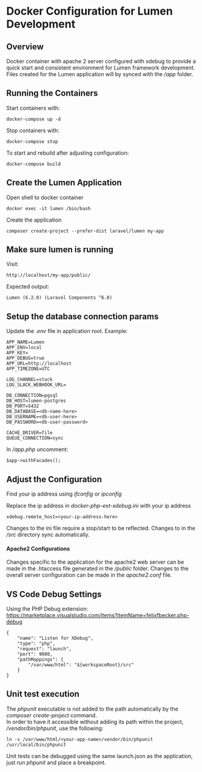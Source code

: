 # Docker Configuration for Lumen Development

## Overview
Docker container with apache 2 server configured with xdebug to provide a quick start and consistent environment for Lumen
framework development. Files created for the Lumen application will by synced with the */app* folder.

## Running the Containers
Start containers with:
```
docker-compose up -d
```

Stop containers with:
```
docker-compose stop
```
  
To start and rebuild after adjusting configuration:
```
docker-compose build
```

## Create the Lumen Application
Open shell to docker container
```
docker exec -it lumen /bin/bash
```
  
Create the application
```
composer create-project --prefer-dist laravel/lumen my-app
```

## Make sure lumen is running

Visit:
```
http://localhost/my-app/public/
```

Expected output:
```
Lumen (6.2.0) (Laravel Components ^6.0)
```

## Setup the database connection params

Update the *.env* file in application root. Example:
```
APP_NAME=Lumen
APP_ENV=local
APP_KEY=
APP_DEBUG=true
APP_URL=http://localhost
APP_TIMEZONE=UTC

LOG_CHANNEL=stack
LOG_SLACK_WEBHOOK_URL=

DB_CONNECTION=pgsql
DB_HOST=lumen-postgres
DB_PORT=5432
DB_DATABASE=<db-name-here>
DB_USERNAME=<db-user-here>
DB_PASSWORD=<db-user-password>

CACHE_DRIVER=file
QUEUE_CONNECTION=sync
```
  
In *<app-root>/app.php* uncomment:
```
$app->withFacades();
```

## Adjust the Configuration
Find your ip address using *ifconfig* or *ipconfig*  

Replace the ip address in *docker-php-ext-xdebug.ini* with your ip address
```
xdebug.remote_host=<your-ip-address-here>
``` 
  
Changes to the ini file require a stop/start to be reflected.
Changes to in the */src* directory sync automatically.  

#### Apache2 Configurations
Changes specific to the application for the apache2 web server can be made in the .htaccess file generated in the */public* folder.
Changes to the overall server configuration can be made in the *apache2.conf* file.

## VS Code Debug Settings

Using the PHP Debug extension:
https://marketplace.visualstudio.com/items?itemName=felixfbecker.php-debug  

```
{
    "name": "Listen for XDebug",
    "type": "php",
    "request": "launch",
    "port": 9000,    
    "pathMappings": {
        "/var/www/html": "${workspaceRoot}/src"    
    }
}
```

## Unit test execution
  
The *phpunit* executable is not added to the path automatically by the *composer create-project* command.  
In order to have it accessible without adding its path within the project, */vendor/bin/phpunit*, use the following:
```
ln -s /var/www/html/<your-app-name>/vendor/bin/phpunit /usr/local/bin/phpunit
```

Unit tests can be debugged using the same launch.json as the application, just run *phpunit* and place a breakpoint.